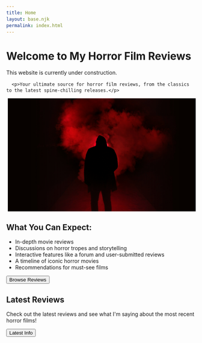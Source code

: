 ```yaml
---
title: Home 
layout: base.njk
permalink: index.html
---
```


 

<main> 
<div class="main-content-wrapper"> 

<script>
  window.onload = function() {
    // Check if user has already accepted the warning
    if (!localStorage.getItem("horrorWarningAccepted")) {
      alert("⚠ WARNING: This website contains horror content, including disturbing images, eerie sounds, and unsettling themes. Viewer discretion is advised.");
      localStorage.setItem("horrorWarningAccepted", "true");
    }
  };
</script>





 <h1> Welcome to My Horror Film Reviews </h1>

<p> This website is currently under construction. </p>

      <p>Your ultimate source for horror film reviews, from the classics to the latest spine-chilling releases.</p>


<img src="images/clip1.jpg" alt="movie reel" style="width:500px; height:300px; display: block; margin-left: auto;">



 <section class="intro">
        <h2>What You Can Expect:</h2>
                <ul>
                    <li>In-depth movie reviews</li>
                    <li>Discussions on horror tropes and storytelling</li>
                    <li>Interactive features like a forum and user-submitted reviews</li>
                    <li>A timeline of iconic horror movies</li>
                    <li>Recommendations for must-see films</li>
                </ul>
   <button type="button" onclick="location.href='moviereviews.html'">Browse Reviews</button>


<section class="latest">
        <h2>Latest Reviews</h2>
        <p>Check out the latest reviews and see what I'm saying about the most recent horror films!</p>
       <button type="button" onclick="location.href='latestinfo.html'"> Latest Info </button>
 </section>
</section>
</div>
</main>


